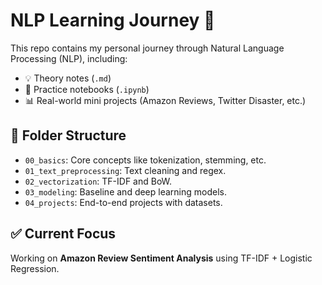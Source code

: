 
# NLP Learning Journey 🚀

This repo contains my personal journey through Natural Language Processing (NLP), including:

- 💡 Theory notes (`.md`)
- 🧪 Practice notebooks (`.ipynb`)
- 📊 Real-world mini projects (Amazon Reviews, Twitter Disaster, etc.)

## 📁 Folder Structure

- `00_basics`: Core concepts like tokenization, stemming, etc.
- `01_text_preprocessing`: Text cleaning and regex.
- `02_vectorization`: TF-IDF and BoW.
- `03_modeling`: Baseline and deep learning models.
- `04_projects`: End-to-end projects with datasets.

## ✅ Current Focus

Working on **Amazon Review Sentiment Analysis** using TF-IDF + Logistic Regression.
